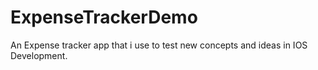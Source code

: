 # ExpenseTrackerDemo
An Expense tracker app that i use to test new concepts and ideas in IOS Development. 
